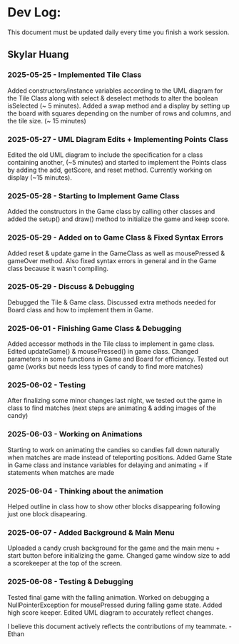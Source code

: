 # Dev Log:

This document must be updated daily every time you finish a work session.

## Skylar Huang

### 2025-05-25 - Implemented Tile Class
Added constructors/instance variables according to the UML diagram for the Tile Class along with select & deselect methods to alter the boolean isSelected (~ 5 minutes). Added a swap method and a display by setting up the board with squares depending on the number of rows and columns, and the tile size. (~ 15 minutes)

### 2025-05-27 - UML Diagram Edits + Implementing Points Class
Edited the old UML diagram to include the specification for a class containing another, (~5 minutes) and started to implement the Points class by adding the add, getScore, and reset method. Currently working on display (~15 minutes).

### 2025-05-28 - Starting to Implement Game Class
Added the constructors in the Game class by calling other classes and added the setup() and draw() method to initialize the game and keep score.

### 2025-05-29 - Added on to Game Class & Fixed Syntax Errors
Added reset & update game in the GameClass as well as mousePressed & gameOver method. Also fixed syntax errors in general and in the Game class because it wasn't compiling.

### 2025-05-29 - Discuss & Debugging
Debugged the Tile & Game class. Discussed extra methods needed for Board class and how to implement them in Game.

### 2025-06-01 - Finishing Game Class & Debugging
Added accessor methods in the Tile class to implement in game class. Edited updateGame() & mousePressed() in game class. Changed parameters in some functions in Game and Board for efficiency. Tested out game (works but needs less types of candy to find more matches)

### 2025-06-02 - Testing
After finalizing some minor changes last night, we tested out the game in class to find matches (next steps are animating & adding images of the candy)

### 2025-06-03 - Working on Animations
Starting to work on animating the candies so candies fall down naturally when matches are made instead of teleporting positions. Added Game State in Game class and instance variables for delaying and animating + if statements when matches are made

### 2025-06-04 - Thinking about the animation
Helped outline in class how to show other blocks disappearing following just one block disapearing. 

### 2025-06-07 - Added Background & Main Menu
Uploaded a candy crush background for the game and the main menu + start button before initializing the game. Changed game window size to add a scorekeeper at the top of the screen. 

### 2025-06-08 - Testing & Debugging
Tested final game with the falling animation. Worked on debugging a NullPointerException for mousePressed during falling game state. Added high score keeper. Edited UML diagram to accurately reflect changes.

I believe this document actively reflects the contributions of my teammate. - Ethan